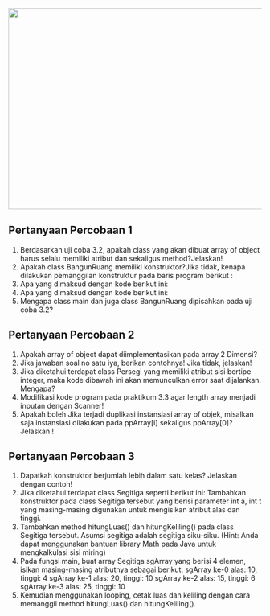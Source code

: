 <img src="https://github.com/fakhruddinarif/Algoritma-dan-Struktur-Mahasiswa/tree/main/StrukturData/ArrayObjects/assets/code_Percobaan1" height="400" width="600" >

## Pertanyaan Percobaan 1

1. Berdasarkan uji coba 3.2, apakah class yang akan dibuat array of object harus selalu memiliki atribut dan sekaligus method?Jelaskan!
2. Apakah class BangunRuang memiliki konstruktor?Jika tidak, kenapa dilakukan pemanggilan konstruktur pada baris program berikut :
3. Apa yang dimaksud dengan kode berikut ini:
4. Apa yang dimaksud dengan kode berikut ini:
5. Mengapa class main dan juga class BangunRuang dipisahkan pada uji coba 3.2?

## Pertanyaan Percobaan 2
1. Apakah array of object dapat diimplementasikan pada array 2 Dimensi?
2. Jika jawaban soal no satu iya, berikan contohnya! Jika tidak, jelaskan!
3. Jika diketahui terdapat class Persegi yang memiliki atribut sisi bertipe integer, maka kode dibawah ini akan memunculkan error saat dijalankan. Mengapa?
4. Modifikasi kode program pada praktikum 3.3 agar length array menjadi inputan dengan Scanner!
5. Apakah boleh Jika terjadi duplikasi instansiasi array of objek, misalkan saja instansiasi dilakukan pada ppArray[i] sekaligus ppArray[0]?Jelaskan !

## Pertanyaan Percobaan 3
1. Dapatkah konstruktor berjumlah lebih dalam satu kelas? Jelaskan dengan contoh!
2. Jika diketahui terdapat class Segitiga seperti berikut ini:
   Tambahkan konstruktor pada class Segitiga tersebut yang berisi parameter int a, int t yang masing-masing digunakan untuk mengisikan atribut alas dan tinggi.
3. Tambahkan method hitungLuas() dan hitungKeliling() pada class Segitiga tersebut. Asumsi segitiga adalah segitiga siku-siku. (Hint: Anda dapat menggunakan bantuan library Math pada Java untuk mengkalkulasi sisi miring)
4. Pada fungsi main, buat array Segitiga sgArray yang berisi 4 elemen, isikan masing-masing
   atributnya sebagai berikut:
   sgArray ke-0 alas: 10, tinggi: 4
   sgArray ke-1 alas: 20, tinggi: 10
   sgArray ke-2 alas: 15, tinggi: 6
   sgArray ke-3 alas: 25, tinggi: 10
5. Kemudian menggunakan looping, cetak luas dan keliling dengan cara memanggil method hitungLuas() dan hitungKeliling().